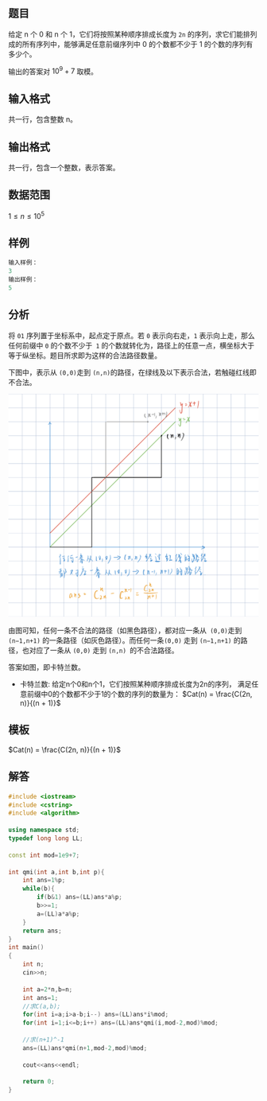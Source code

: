 ## 题目
给定 n 个 0 和 n 个 1，它们将按照某种顺序排成长度为 `2n` 的序列，求它们能排列成的所有序列中，能够满足任意前缀序列中 0 的个数都不少于 1 的个数的序列有多少个。

输出的答案对 $10^9+7$ 取模。

## 输入格式
共一行，包含整数 n。

## 输出格式
共一行，包含一个整数，表示答案。

## 数据范围
$1≤n≤10^5$

## 样例
```c++
输入样例：
3
输出样例：
5
```

## 分析
将 `01` 序列置于坐标系中，起点定于原点。若 `0` 表示向右走，`1` 表示向上走，那么任何前缀中 `0` 的个数不少于` 1` 的个数就转化为，路径上的任意一点，横坐标大于等于纵坐标。题目所求即为这样的合法路径数量。

下图中，表示从 `(0,0)`走到 `(n,n)`的路径，在绿线及以下表示合法，若触碰红线即不合法。

![](./../../pics/卡特兰数.png)

由图可知，任何一条不合法的路径（如黑色路径），都对应一条从` (0,0)`走到` (n−1,n+1)` 的一条路径（如灰色路径）。而任何一条`(0,0)` 走到 `(n−1,n+1)` 的路径，也对应了一条从 `(0,0)` 走到 `(n,n) `的不合法路径。

答案如图，即卡特兰数。

- 卡特兰数: 给定n个0和n个1，它们按照某种顺序排成长度为2n的序列，
满足任意前缀中0的个数都不少于1的个数的序列的数量为：
$Cat(n) = \frac{C(2n, n)}{(n + 1)}$

## 模板
$Cat(n) = \frac{C(2n, n)}{(n + 1)}$

## 解答
```c++
#include <iostream>
#include <cstring>
#include <algorithm>

using namespace std;
typedef long long LL;

const int mod=1e9+7;

int qmi(int a,int b,int p){
    int ans=1%p;
    while(b){
        if(b&1) ans=(LL)ans*a%p;
        b>>=1;
        a=(LL)a*a%p;
    }
    return ans;
}
int main()
{
    int n;
    cin>>n;
    
    int a=2*n,b=n;
    int ans=1;
    //求C(a,b);
    for(int i=a;i>a-b;i--) ans=(LL)ans*i%mod;
    for(int i=1;i<=b;i++) ans=(LL)ans*qmi(i,mod-2,mod)%mod;
    
    //求(n+1)^-1
    ans=(LL)ans*qmi(n+1,mod-2,mod)%mod;
    
    cout<<ans<<endl;
    
    return 0;
}
```
